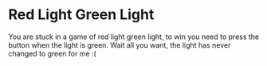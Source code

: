 # Red Light Green Light

You are stuck in a game of red light green light, to win you need to press the button when the light is green.
Wait all you want, the light has never changed to green for me :(
